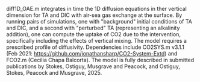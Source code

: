 diff1D_OAE.m integrates in time the 1D diffusion equations in ther vertical dimension for TA and DIC with air-sea gas exchange at the surface. By running pairs of simulations, one with "background" initial conditions of TA and DIC, and a second with "perturbed" TA (representing an alkalinity addition), one can compute the uptake of CO2 due to the intervention, specifically including the effects of vertical mixing. The model requires a prescribed profile of diffusivity. Dependencies include CO2SYS.m v3.1.1   (Feb  2021: https://github.com/jonathansharp/CO2-System-Extd) and FCO2.m (Cecilia Chapa Balcorta). The model is fully described in submitted publications by Stokes, Ostiguy, Musgrave and Peacock, and Ostiguy, Stokes, Peacock and Musgrave, 2025.
